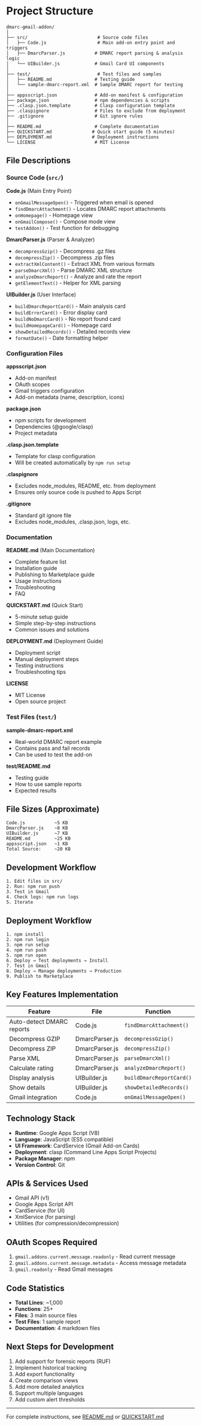 # Project Structure

```
dmarc-gmail-addon/
│
├── src/                          # Source code files
│   ├── Code.js                   # Main add-on entry point and triggers
│   ├── DmarcParser.js           # DMARC report parsing & analysis logic
│   └── UIBuilder.js             # Gmail Card UI components
│
├── test/                         # Test files and samples
│   ├── README.md                # Testing guide
│   └── sample-dmarc-report.xml  # Sample DMARC report for testing
│
├── appsscript.json              # Add-on manifest & configuration
├── package.json                 # npm dependencies & scripts
├── .clasp.json.template         # Clasp configuration template
├── .claspignore                 # Files to exclude from deployment
├── .gitignore                   # Git ignore rules
│
├── README.md                    # Complete documentation
├── QUICKSTART.md               # Quick start guide (5 minutes)
├── DEPLOYMENT.md               # Deployment instructions
└── LICENSE                      # MIT License
```

## File Descriptions

### Source Code (`src/`)

**Code.js** (Main Entry Point)
- `onGmailMessageOpen()` - Triggered when email is opened
- `findDmarcAttachment()` - Locates DMARC report attachments
- `onHomepage()` - Homepage view
- `onGmailCompose()` - Compose mode view
- `testAddon()` - Test function for debugging

**DmarcParser.js** (Parser & Analyzer)
- `decompressGzip()` - Decompress .gz files
- `decompressZip()` - Decompress .zip files
- `extractXmlContent()` - Extract XML from various formats
- `parseDmarcXml()` - Parse DMARC XML structure
- `analyzeDmarcReport()` - Analyze and rate the report
- `getElementText()` - Helper for XML parsing

**UIBuilder.js** (User Interface)
- `buildDmarcReportCard()` - Main analysis card
- `buildErrorCard()` - Error display card
- `buildNoDmarcCard()` - No report found card
- `buildHomepageCard()` - Homepage card
- `showDetailedRecords()` - Detailed records view
- `formatDate()` - Date formatting helper

### Configuration Files

**appsscript.json**
- Add-on manifest
- OAuth scopes
- Gmail triggers configuration
- Add-on metadata (name, description, icons)

**package.json**
- npm scripts for development
- Dependencies (@google/clasp)
- Project metadata

**.clasp.json.template**
- Template for clasp configuration
- Will be created automatically by `npm run setup`

**.claspignore**
- Excludes node_modules, README, etc. from deployment
- Ensures only source code is pushed to Apps Script

**.gitignore**
- Standard git ignore file
- Excludes node_modules, .clasp.json, logs, etc.

### Documentation

**README.md** (Main Documentation)
- Complete feature list
- Installation guide
- Publishing to Marketplace guide
- Usage instructions
- Troubleshooting
- FAQ

**QUICKSTART.md** (Quick Start)
- 5-minute setup guide
- Simple step-by-step instructions
- Common issues and solutions

**DEPLOYMENT.md** (Deployment Guide)
- Deployment script
- Manual deployment steps
- Testing instructions
- Troubleshooting tips

**LICENSE**
- MIT License
- Open source project

### Test Files (`test/`)

**sample-dmarc-report.xml**
- Real-world DMARC report example
- Contains pass and fail records
- Can be used to test the add-on

**test/README.md**
- Testing guide
- How to use sample reports
- Expected results

## File Sizes (Approximate)

```
Code.js           ~5 KB
DmarcParser.js    ~8 KB
UIBuilder.js      ~7 KB
README.md         ~25 KB
appsscript.json   ~1 KB
Total Source:     ~20 KB
```

## Development Workflow

```
1. Edit files in src/
2. Run: npm run push
3. Test in Gmail
4. Check logs: npm run logs
5. Iterate
```

## Deployment Workflow

```
1. npm install
2. npm run login
3. npm run setup
4. npm run push
5. npm run open
6. Deploy → Test deployments → Install
7. Test in Gmail
8. Deploy → Manage deployments → Production
9. Publish to Marketplace
```

## Key Features Implementation

| Feature | File | Function |
|---------|------|----------|
| Auto-detect DMARC reports | Code.js | `findDmarcAttachment()` |
| Decompress GZIP | DmarcParser.js | `decompressGzip()` |
| Decompress ZIP | DmarcParser.js | `decompressZip()` |
| Parse XML | DmarcParser.js | `parseDmarcXml()` |
| Calculate rating | DmarcParser.js | `analyzeDmarcReport()` |
| Display analysis | UIBuilder.js | `buildDmarcReportCard()` |
| Show details | UIBuilder.js | `showDetailedRecords()` |
| Gmail integration | Code.js | `onGmailMessageOpen()` |

## Technology Stack

- **Runtime**: Google Apps Script (V8)
- **Language**: JavaScript (ES5 compatible)
- **UI Framework**: CardService (Gmail Add-on Cards)
- **Deployment**: clasp (Command Line Apps Script Projects)
- **Package Manager**: npm
- **Version Control**: Git

## APIs & Services Used

- Gmail API (v1)
- Google Apps Script API
- CardService (for UI)
- XmlService (for parsing)
- Utilities (for compression/decompression)

## OAuth Scopes Required

1. `gmail.addons.current.message.readonly` - Read current message
2. `gmail.addons.current.message.metadata` - Access message metadata
3. `gmail.readonly` - Read Gmail messages

## Code Statistics

- **Total Lines**: ~1,000
- **Functions**: 25+
- **Files**: 3 main source files
- **Test Files**: 1 sample report
- **Documentation**: 4 markdown files

## Next Steps for Development

1. Add support for forensic reports (RUF)
2. Implement historical tracking
3. Add export functionality
4. Create comparison views
5. Add more detailed analytics
6. Support multiple languages
7. Add custom alert thresholds

---

For complete instructions, see [README.md](README.md) or [QUICKSTART.md](QUICKSTART.md)
